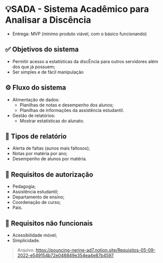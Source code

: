 # 💡SADA - Sistema Acadêmico para Analisar a Discência

* Entrega: MVP (mínimo produto viável, com o básico funcionando)

## ✅ Objetivos do sistema

* Permitir acesso a estatísticas da discÊncia para outros servidores além dos que já possuem;
* Ser simples e de fácil manipulação

## ⚙ Fluxo do sistema

* Alimentação de dados:
  * Planilhas de notas e desempenho dos alunos;
  * Planilhas de informações da assistência estudantil.
* Gestão de relatórios:
  * Mostrar estatísticas do alunato.

## 📜 Tipos de relatório

* Alerta de faltas (aunos mais faltosos);
* Notas por matéria por ano;
* Desempenho de alunos por matéria.

## 🔐 Requisitos de autorização

* Pedagogia;
* Assistência estudantil;
* Departamento de ensino;
* Coordenação de curso;
* Pais.

## 📌 Requisitos não funcionais

* Acessibilidade móvel;
* Simplicidade.

> Arquivo: https://pouncing-nerine-ad7.notion.site/Requisitos-05-09-2022-e549154b72e048849e354ea4e87b4597
